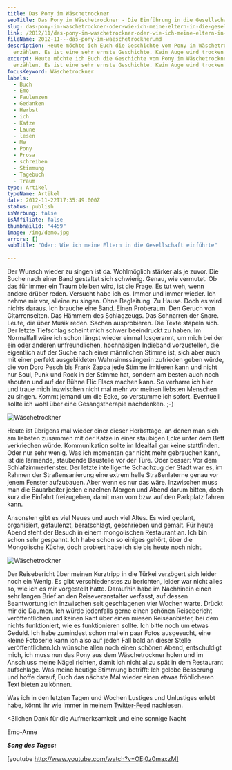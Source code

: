 ```yaml
---
title: Das Pony im Wäschetrockner
seoTitle: Das Pony im Wäschetrockner - Die Einführung in die Gesellschaft
slug: das-pony-im-waschetrockner-oder-wie-ich-meine-eltern-in-die-gesellschaft-einfuhrte
link: /2012/11/das-pony-im-waschetrockner-oder-wie-ich-meine-eltern-in-die-gesellschaft-einfuhrte/
fileName: 2012-11---das-pony-im-waeschetrockner.md
description: Heute möchte ich Euch die Geschichte vom Pony im Wäschetrockner
  erzählen. Es ist eine sehr ernste Geschichte. Kein Auge wird trocken bleiben.
excerpt: Heute möchte ich Euch die Geschichte vom Pony im Wäschetrockner
  erzählen. Es ist eine sehr ernste Geschichte. Kein Auge wird trocken bleiben.
focusKeyword: Wäschetrockner
labels:
  - Buch
  - Emo
  - Faulenzen
  - Gedanken
  - Herbst
  - ich
  - Katze
  - Laune
  - lesen
  - Me
  - Pony
  - Prosa
  - schreiben
  - Stimmung
  - Tagebuch
  - Traum
type: Artikel
typeName: Artikel
date: 2012-11-22T17:35:49.000Z
status: publish
isWerbung: false
isAffiliate: false
thumbnailId: "4459"
image: /img/demo.jpg
errors: []
subTitle: "Oder: Wie ich meine Eltern in die Gesellschaft einführte"
  
---
```


Der Wunsch wieder zu singen ist da. Wohlmöglich stärker als je zuvor. Die Suche
nach einer Band gestaltet sich schwierig. Genau, wie vermutet. Ob das für immer
ein Traum bleiben wird, ist die Frage. Es tut weh, wenn andere drüber reden.
Versucht habe ich es. Immer und immer wieder. Ich nehme mir vor, alleine zu
singen. Ohne Begleitung. Zu Hause. Doch es wird nichts daraus. Ich brauche eine
Band. Einen Proberaum. Den Geruch von Gitarrenseiten. Das Hämmern des
Schlagzeugs. Das Schnarren der Snare. Leute, die über Musik reden. Sachen
ausprobieren. Die Texte stapeln sich. Der letzte Tiefschlag scheint mich schwer
beeindruckt zu haben. Im Normalfall wäre ich schon längst wieder einmal
losgerannt, um mich bei der ein oder anderen unfreundlichen, hochnäsigen
Indieband vorzustellen, die eigentlich auf der Suche nach einer männlichen
Stimme ist, sich aber auch mit einer perfekt ausgebildeten Wahnsinnssängerin
zufrieden geben würde, die von Doro Pesch bis Frank Zappa jede Stimme imitieren
kann und nicht nur Soul, Punk und Rock in der Stimme hat, sondern am besten auch
noch shouten und auf der Bühne Flic Flacs machen kann. So verharre ich hier und
traue mich inzwischen nicht mal mehr vor meinen liebsten Menschen zu singen.
Kommt jemand um die Ecke, so verstumme ich sofort. Eventuell sollte ich wohl
über eine Gesangstherapie nachdenken. ;-)

![Wäschetrockner](http://cardamonchai.com/wp-content/uploads/2012/11/img_1239-640x640.jpg)

Heute ist übrigens mal wieder einer dieser Herbsttage, an denen man sich am
liebsten zusammen mit der Katze in einer staubigen Ecke unter dem Bett
verkriechen würde. Kommunikation sollte im Idealfall gar keine stattfinden. Oder
nur sehr wenig. Was ich momentan gar nicht mehr gebrauchen kann, ist die
lärmende, staubende Baustelle vor der Türe. Oder besser: Vor dem
Schlafzimmerfenster. Der letzte intelligente Schachzug der Stadt war es, im
Rahmen der Straßensanierung eine extrem helle Straßenlaterne genau vor jenem
Fenster aufzubauen. Aber wenn es nur das wäre. Inzwischen muss man die
Bauarbeiter jeden einzelnen Morgen und Abend darum bitten, doch kurz die
Einfahrt freizugeben, damit man vom bzw. auf den Parkplatz fahren kann.

<div>

Ansonsten gibt es viel Neues und auch viel Altes. Es wird geplant, organisiert,
gefaulenzt, beratschlagt, geschrieben und gemalt. Für heute Abend steht der
Besuch in einem mongolischen Restaurant an. Ich bin schon sehr gespannt. Ich
habe schon so einiges gehört, über die Mongolische Küche, doch probiert habe ich
sie bis heute noch nicht.

![Wäschetrockner](http://cardamonchai.com/wp-content/uploads/2012/11/img_1116-640x640.jpg)

Der Reisebericht über meinen Kurztripp in die Türkei verzögert sich leider noch
ein Wenig. Es gibt verschiedenstes zu berichten, leider war nicht alles so, wie
ich es mir vorgestellt hatte. Daraufhin habe im Nachhinein einen sehr langen
Brief an den Reiseveranstalter verfasst, auf dessen Beantwortung ich inzwischen
seit geschlagenen vier Wochen warte. Drückt mir die Daumen. Ich würde jedenfalls
gerne einen schönen Reisebericht veröffentlichen und keinen Rant über einen
miesen Reiseanbieter, bei dem nichts funktioniert, wie es funktionieren sollte.
Ich bitte noch um etwas Geduld. Ich habe zumindest schon mal ein paar Fotos
ausgesucht, eine kleine Fotoserie kann ich also auf jeden Fall bald an dieser
Stelle veröffentlichen.Ich wünsche allen noch einen schönen Abend, entschuldigt
mich, ich muss nun das Pony aus dem Wäschetrockner holen und im Anschluss meine
Nägel richten, damit ich nicht allzu spät in dem Restaurant aufschlage. Was
meine heutige Stimmung betrifft: Ich gelobe Besserung und hoffe darauf, Euch das
nächste Mal wieder einen etwas fröhlicheren Text bieten zu können.

</div>

Was ich in den letzten Tagen und Wochen Lustiges und Unlustiges erlebt habe,
könnt Ihr wie immer in meinem [Twitter-Feed](https://twitter.com/Anne_Reko)
nachlesen.

&lt;3lichen Dank für die Aufmerksamkeit und eine sonnige Nacht

Emo-Anne

**_Song des Tages:_**

[youtube http://www.youtube.com/watch?v=OEj0z0maxzM]

  